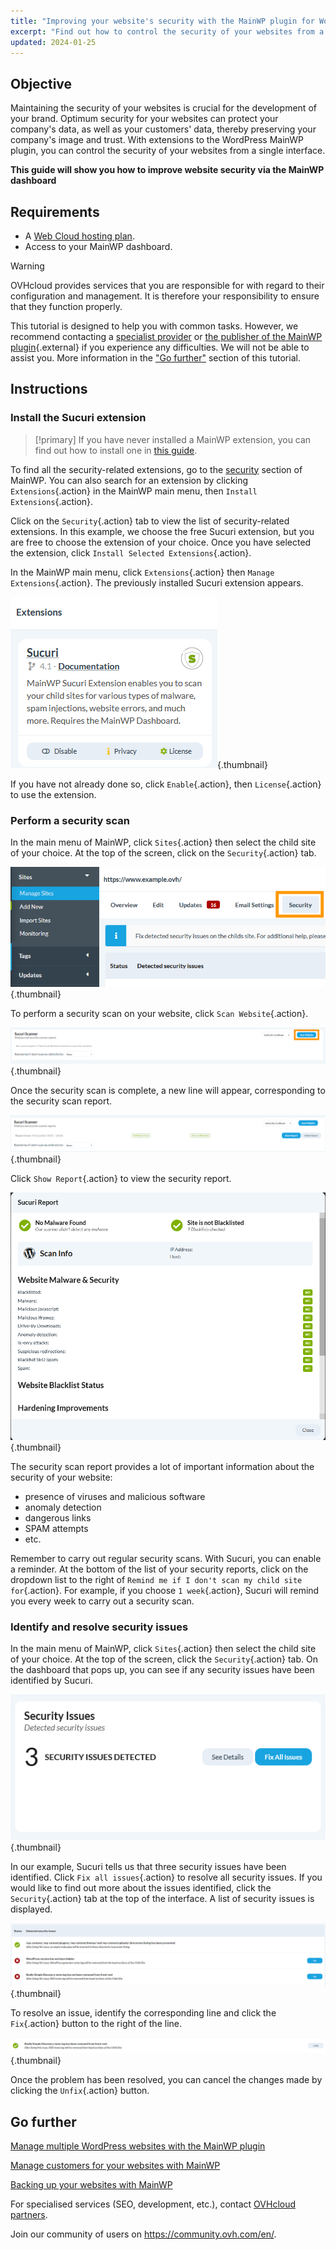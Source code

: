 ```yaml
---
title: "Improving your website's security with the MainWP plugin for WordPress"
excerpt: "Find out how to control the security of your websites from a single interface using MainWP"
updated: 2024-01-25
---
```


## Objective

Maintaining the security of your websites is crucial for the development of your brand. Optimum security for your websites can protect your company's data, as well as your customers' data, thereby preserving your company's image and trust. With extensions to the WordPress MainWP plugin, you can control the security of your websites from a single interface.

**This guide will show you how to improve website security via the MainWP dashboard**

## Requirements

- A [Web Cloud hosting plan](https://www.ovhcloud.com/asia/web-hosting/).
- Access to your MainWP dashboard.

> [!warning]
>
> OVHcloud provides services that you are responsible for with regard to their configuration and management. It is therefore your responsibility to ensure that they function properly.
>
> This tutorial is designed to help you with common tasks. However, we recommend contacting a [specialist provider](/links/partner) or [the publisher of the MainWP plugin](https://mainwp.com/support/){.external} if you experience any difficulties. We will not be able to assist you. More information in the ["Go further"](#go-further) section of this tutorial.
>

## Instructions

### Install the Sucuri extension

> [!primary]
> If you have never installed a MainWP extension, you can find out how to install one in [this guide](/pages/web_cloud/web_hosting/mainwp_general).
>

To find all the security-related extensions, go to the [security](https://mainwp.com/mainwp-extensions/extension-category/security/) section of MainWP. You can also search for an extension by clicking `Extensions`{.action} in the MainWP main menu, then `Install Extensions`{.action}.

Click on the `Security`{.action} tab to view the list of security-related extensions. In this example, we choose the free Sucuri extension, but you are free to choose the extension of your choice. Once you have selected the extension, click `Install Selected Extensions`{.action}.

In the MainWP main menu, click `Extensions`{.action} then `Manage Extensions`{.action}. The previously installed Sucuri extension appears.

![mainWP security](images/sucuri_extension.png){.thumbnail}

If you have not already done so, click `Enable`{.action}, then `License`{.action} to use the extension.

### Perform a security scan

In the main menu of MainWP, click `Sites`{.action} then select the child site of your choice. At the top of the screen, click on the `Security`{.action} tab.

![mainWP security](images/security_tab.png){.thumbnail}

To perform a security scan on your website, click `Scan Website`{.action}.

![mainWP](images/sucuri_scanner.png){.thumbnail}

Once the security scan is complete, a new line will appear, corresponding to the security scan report.

![mainWP security](images/report_security_line.png){.thumbnail}

Click `Show Report`{.action} to view the security report.

![mainWP security](images/security_report_details.png){.thumbnail}

The security scan report provides a lot of important information about the security of your website:

- presence of viruses and malicious software
- anomaly detection
- dangerous links
- SPAM attempts
- etc.

Remember to carry out regular security scans. With Sucuri, you can enable a reminder. At the bottom of the list of your security reports, click on the dropdown list to the right of `Remind me if I don't scan my child site for`{.action}. For example, if you choose `1 week`{.action}, Sucuri will remind you every week to carry out a security scan.

### Identify and resolve security issues

In the main menu of MainWP, click `Sites`{.action} then select the child site of your choice. At the top of the screen, click the `Security`{.action} tab. On the dashboard that pops up, you can see if any security issues have been identified by Sucuri.

![mainWP security](images/security_overview.png){.thumbnail}

In our example, Sucuri tells us that three security issues have been identified. Click `Fix all issues`{.action} to resolve all security issues. If you would like to find out more about the issues identified, click the `Security`{.action} tab at the top of the interface. A list of security issues is displayed.

![mainWP security](images/security_list.png){.thumbnail}

To resolve an issue, identify the corresponding line and click the `Fix`{.action} button to the right of the line.

![mainWP security](images/security_unfix.png){.thumbnail}

Once the problem has been resolved, you can cancel the changes made by clicking the `Unfix`{.action} button.

## Go further <a name="go-further"></a>

[Manage multiple WordPress websites with the MainWP plugin](/pages/web_cloud/web_hosting/mainwp_general)

[Manage customers for your websites with MainWP](/pages/web_cloud/web_hosting/mainwp-client-management)

[Backing up your websites with MainWP](/pages/web_cloud/web_hosting/mainwp-backup)

For specialised services (SEO, development, etc.), contact [OVHcloud partners](/links/partner).

Join our community of users on <https://community.ovh.com/en/>.